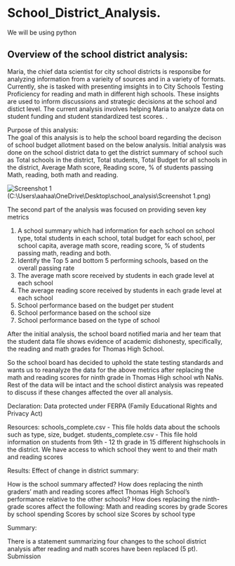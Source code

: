 # School_District_Analysis.
We will be using python
## Overview of the school district analysis:
Maria, the chief data scientist for city school districts is responsibe for analyzing information from a varieity of sources and in a variety of formats. Currently, she is tasked with presenting imsights in to  City Schools Testing Proficiency for reading and math in different high schools. These insights are used to inform discussions and strategic decisions at the school and distict level. The current analysis involves helping Maria to analyze data on student funding and student standardized test scores.
.

Purpose of this analysis:  
 The goal of this analysis is to help the school board regarding the decison of school budget allotment based on the below analysis. 
Initial analysis was done on the school district data to get the district summary of school such as Total schools in the district, Total students, Total Budget for all schools in the district, Average Math score, Reading score, % of students passing Math, reading, both math and reading. 

![Screenshot 1]()(C:\Users\aahaa\OneDrive\Desktop\school_analysis\Screenshot 1.png)

The second part of the analysis was focused on providing seven key metrics
1) A school summary which had information for each school on school type, total students in each school, total budget for each school, per school capita, average math score, reading score, % of students passing math, reading and both.
2) Identify the Top 5 and bottom 5 performing schools, based on the overall passing rate
3) The average math score received by students in each grade level at each school
4) The average reading score received by students in each grade level at each school
5) School performance based on the budget per student
6) School performance based on the school size 
7) School performance based on the type of school

After the initial analysis, the school board notified maria and her team that the student data file shows evidence of academic dishonesty, specifically, the reading and math grades for Thomas High School.

So the school board has decided to uphold the state testing standards and wants us to reanalyze the data for the above metrics after replacing the math and reading scores for ninth grade in Thomas High school wth NaNs. Rest of the data will be intact and the school distirct analysis was repeated to discuss if these changes affected the over all analysis.

Declaration: Data protected under FERPA (Family Educational Rights and Privacy Act)

Resources:
schools_complete.csv - This file holds data about the schools such as type, size, budget.
students_complete.csv - This file hold information on students from 9th - 12 th grade in 15 different highschools in the district. We have access to which school they went to and their math and reading scores

Results: 
Effect of change in district summary:




How is the school summary affected?
How does replacing the ninth graders’ math and reading scores affect Thomas High School’s performance relative to the other schools?
How does replacing the ninth-grade scores affect the following:
Math and reading scores by grade
Scores by school spending
Scores by school size
Scores by school type

Summary:

There is a statement summarizing four changes to the school district analysis after reading and math scores have been replaced (5 pt).
Submission